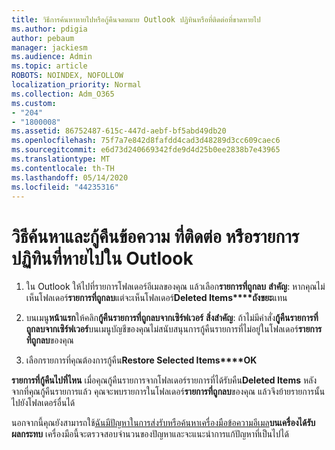 ```yaml
---
title: วิธีการค้นหาหายไปหรือกู้คืนจดหมาย Outlook ปฏิทินหรือที่ติดต่อที่ขาดหายไป
ms.author: pdigia
author: pebaum
manager: jackiesm
ms.audience: Admin
ms.topic: article
ROBOTS: NOINDEX, NOFOLLOW
localization_priority: Normal
ms.collection: Adm_O365
ms.custom:
- "204"
- "1800008"
ms.assetid: 86752487-615c-447d-aebf-bf5abd49db20
ms.openlocfilehash: 75f7a7e842d8fafdd4cad3d48289d3cc609caec6
ms.sourcegitcommit: e6d73d240669342fde9d4d25b0ee2838b7e43965
ms.translationtype: MT
ms.contentlocale: th-TH
ms.lasthandoff: 05/14/2020
ms.locfileid: "44235316"
---
```

# <a name="how-to-find-and-recover-missing-messages-contacts-or-calendar-items-in-outlook"></a>วิธีค้นหาและกู้คืนข้อความ ที่ติดต่อ หรือรายการปฏิทินที่หายไปใน Outlook

1. ใน Outlook ให้ไปที่รายการโฟลเดอร์อีเมลของคุณ แล้วเลือก**รายการที่ถูกลบ** **สําคัญ**: หากคุณไม่เห็นโฟลเดอร์**รายการที่ถูกลบ**แต่จะเห็นโฟลเดอร์**Deleted Items****ถังขยะ**แทน

2. บนเมนู**หน้าแรก**ให้คลิก**กู้คืนรายการที่ถูกลบจากเซิร์ฟเวอร์** **สิ่งสําคัญ**: ถ้าไม่มีคําสั่ง**กู้คืนรายการที่ถูกลบจากเซิร์ฟเวอร์**บนเมนูบัญชีของคุณไม่สนับสนุนการกู้คืนรายการที่ไม่อยู่ในโฟลเดอร์**รายการที่ถูกลบ**ของคุณ

3. เลือกรายการที่คุณต้องการกู้คืน**Restore Selected Items****OK**

**รายการที่กู้คืนไปที่ไหน** เมื่อคุณกู้คืนรายการจากโฟลเดอร์รายการที่ได้รับคืน**Deleted Items** หลังจากที่คุณกู้คืนรายการแล้ว คุณจะพบรายการในโฟลเดอร์**รายการที่ถูกลบ**ของคุณ แล้วจึงย้ายรายการนั้นไปยังโฟลเดอร์อื่นได้

นอกจากนี้คุณยังสามารถใช้[ฉันมีปัญหาในการส่งรับหรือค้นหาเครื่องมือข้อความอีเมล](https://aka.ms/SaRA-OutlookSendReceive)**บนเครื่องได้รับผลกระทบ** เครื่องมือนี้จะตรวจสอบจํานวนของปัญหาและจะแนะนําการแก้ปัญหาที่เป็นไปได้
